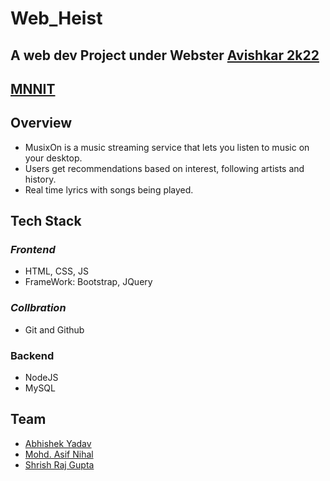 # Web_Heist
## A web dev Project under Webster [Avishkar 2k22]() 
## [MNNIT](http://www.mnnit.ac.in/)
## Overview
- MusixOn is a music streaming service that lets you listen to music on your desktop.
- Users get recommendations based on interest, following artists and history.
- Real time lyrics with songs being played.

## Tech Stack 

### _Frontend_
- HTML, CSS, JS
- FrameWork: Bootstrap, JQuery
### _Collbration_
 - Git and Github
### Backend
- NodeJS
- MySQL

## Team
- [Abhishek Yadav](https://github.com/AbhishekYMNNIT)
- [Mohd. Asif Nihal](https://github.com/Nihalasif08)
- [Shrish Raj Gupta](https://github.com/ShrishRajGupta)
